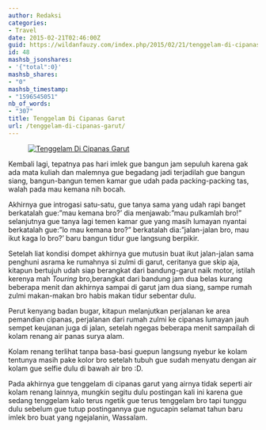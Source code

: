 ```yaml
---
author: Redaksi
categories:
- Travel
date: 2015-02-21T02:46:00Z
guid: https://wildanfauzy.com/index.php/2015/02/21/tenggelam-di-cipanas-garut/
id: 48
mashsb_jsonshares:
- '{"total":0}'
mashsb_shares:
- "0"
mashsb_timestamp:
- "1596545051"
nb_of_words:
- "307"
title: Tenggelam Di Cipanas Garut
url: /tenggelam-di-cipanas-garut/
---
```


<div class="wp-block-image">
  <figure class="aligncenter size-large"><a href="https://wildanfauzyart.files.wordpress.com/2015/02/70fff-c8348-ptdc0006.jpg?w=768"><img src="https://wildanfauzyart.files.wordpress.com/2015/02/70fff-c8348-ptdc0006.jpg?w=768" alt="Tenggelam Di Cipanas Garut" data-recalc-dims="1" /></a></figure>
</div>

Kembali lagi, tepatnya pas hari imlek gue bangun jam sepuluh karena gak ada mata kuliah dan malemnya gue begadang jadi terjadilah gue bangun siang, bangun-bangun temen kamar gue udah pada packing-packing tas, walah pada mau kemana nih bocah.

Akhirnya gue introgasi satu-satu, gue tanya sama yang udah rapi banget berkatalah gue:&#8221;mau kemana bro?&#8217; dia menjawab:&#8221;mau pulkamlah bro!&#8221; selanjutnya gue tanya lagi temen kamar gue yang masih lumayan nyantai berkatalah gue:&#8221;lo mau kemana bro?&#8221; berkatalah dia:&#8221;jalan-jalan bro, mau ikut kaga lo bro?&#8217; baru bangun tidur gue langsung berpikir.

Setelah liat kondisi dompet akhirnya gue mutusin buat ikut jalan-jalan sama penghuni asrama ke rumahnya si zulmi di garut, ceritanya gue skip aja, kitapun bertujuh udah siap berangkat dari bandung-garut naik motor, istilah kerenya mah _Touring_ bro,berangkat dari bandung jam dua belas kurang beberapa menit dan akhirnya sampai di garut jam dua siang, sampe rumah zulmi makan-makan bro habis makan tidur sebentar dulu.

Perut kenyang badan bugar, kitapun melanjutkan perjalanan ke area pemandian cipanas, perjalanan dari rumah zulmi ke cipanas lumayan jauh sempet keujanan juga di jalan, setelah ngegas beberapa menit sampailah di kolam renang air panas surya alam.

Kolam renang terlihat tanpa basa-basi guepun langsung nyebur ke kolam tentunya masih pake kolor bro setelah tubuh gue sudah menyatu dengan air kolam gue selfie dulu di bawah air bro :D.

Pada akhirnya gue tenggelam di cipanas garut yang airnya tidak seperti air kolam renang lainnya, mungkin segitu dulu postingan kali ini karena gue sedang tenggelam kalo terus ngetik gue terus tenggelam bro tapi tunggu dulu sebelum gue tutup postingannya gue ngucapin selamat tahun baru imlek bro buat yang ngejalanin, Wassalam.